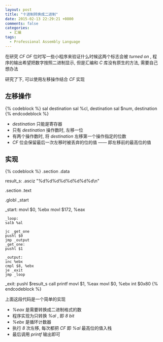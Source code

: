 ```yaml
---
layout: post
title: "十进制转换成二进制"
date: 2015-02-13 22:29:21 +0800
comments: false
categories:
  - 汇编
tags: 
  - Professional Assembly Language
---
```


在研究 _CF OF_ 位时写一些小程序来验证什么时候这两个标志会被 _turned on_ , 程序的输出希望把数字按照二进制显示, 但是汇编和 _C_ 库没有原生的方法, 需要自己想办法

研究了下, 可以使用左移操作结合 _CF_ 实现

## 左移操作

{% codeblock %}
sal destination
sal %cl, destination
sal $num, destination
{% endcodeblock %}

* _destination_ 只能是寄存器
* 只有 _destination_ 操作数时, 左移一位
* 有两个操作数时, 将 _destination_ 左移第一个操作指定的位数
* _CF_ 位会保留最后一次左移时被丢弃的位的值 —— 即左移前的最高位的值

<!--more-->

## 实现



{% codeblock %}
.section .data

result_s: .asciz "%d%d%d%d%d%d%d%d\n"

.section .text

.globl _start

_start:
    movl $0, %ebx
    movl $172, %eax

    _loop:
    salb %al

    jc _get_one
    pushl $0
    jmp _output
    _get_one:
    pushl $1

    _output:
    inc %ebx
    cmpl $8, %ebx
    je _exit
    jmp _loop


_exit:
    pushl $result_s
    call printf
    movl $1, %eax
    movl $0, %ebx
    int $0x80
{% endcodeblock %}

上面这段代码是一个简单的实现

* _%eax_ 是需要转换成二进制格式的数
* 程序实现为只转换 _%al_ , 即 _8 bit_
* _%ebx_ 是循环计数器
* 执行 _8_ 次左移, 每次都把 _CF_ 即 _%al_ 最高位的值入栈
* 最后调用 _printf_ 输出即可